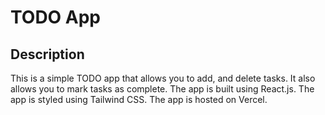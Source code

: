 # TODO App

## Description

This is a simple TODO app that allows you to add, and delete tasks. It also allows you to mark tasks as complete. The app is built using React.js. The app is styled using Tailwind CSS. The app is hosted on Vercel.
